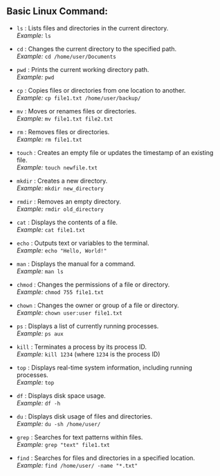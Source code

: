 ## Basic Linux Command: 

- `ls` : Lists files and directories in the current directory.  
  *Example:* `ls `

- `cd` : Changes the current directory to the specified path.  
  *Example:* `cd /home/user/Documents`

- `pwd` : Prints the current working directory path.  
  *Example:* `pwd`

- `cp` : Copies files or directories from one location to another.  
  *Example:* `cp file1.txt /home/user/backup/`

- `mv` : Moves or renames files or directories.  
  *Example:* `mv file1.txt file2.txt`

- `rm` : Removes files or directories.  
  *Example:* `rm file1.txt`

- `touch` : Creates an empty file or updates the timestamp of an existing file.  
  *Example:* `touch newfile.txt`

- `mkdir` : Creates a new directory.  
  *Example:* `mkdir new_directory`

- `rmdir` : Removes an empty directory.  
  *Example:* `rmdir old_directory`

- `cat` : Displays the contents of a file.  
  *Example:* `cat file1.txt`

- `echo` : Outputs text or variables to the terminal.  
  *Example:* `echo "Hello, World!"`

- `man` : Displays the manual for a command.  
  *Example:* `man ls`

- `chmod` : Changes the permissions of a file or directory.  
  *Example:* `chmod 755 file1.txt`

- `chown` : Changes the owner or group of a file or directory.  
  *Example:* `chown user:user file1.txt`

- `ps` : Displays a list of currently running processes.  
  *Example:* `ps aux`

- `kill` : Terminates a process by its process ID.  
  *Example:* `kill 1234` (where `1234` is the process ID)

- `top` : Displays real-time system information, including running processes.  
  *Example:* `top`

- `df` : Displays disk space usage.  
  *Example:* `df -h`

- `du` : Displays disk usage of files and directories.  
  *Example:* `du -sh /home/user/`

- `grep` : Searches for text patterns within files.  
  *Example:* `grep "text" file1.txt`

- `find` : Searches for files and directories in a specified location.  
  *Example:* `find /home/user/ -name "*.txt"`


